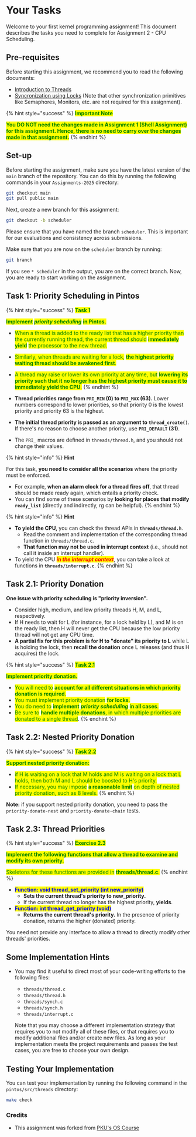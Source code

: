 # Your Tasks
Welcome to your first kernel programming assignment!
This document describes the tasks you need to complete for Assignment 2 - CPU Scheduling.

## Pre-requisites
Before starting this assignment, we recommend you to read the following documents:
* [Introduction to Threads](https://pkuflyingpig.gitbook.io/pintos/appendix/reference-guide/threads)
* [Syncronization using Locks](https://pkuflyingpig.gitbook.io/pintos/appendix/reference-guide/synchronization#locks) (Note that other synchronization primitives like Semaphores, Monitors, etc. are not required for this assignment).

{% hint style="success" %}
<mark style="color:green;">**Important Note**</mark>

<mark style="color:green;">**You DO NOT need the changes made in Assignment 1 (Shell Assignment) for this assignment.
Hence, there is no need to carry over the changes made in that assignment.**</mark>
{% endhint %}

## Set-up
Before starting the assignment, make sure you have the latest version of the `main` branch of the repository. You can do this by running the following commands in your `Assignments-2025` directory:

```bash
git checkout main
git pull public main
```

Next, create a new branch for this assignment:

```bash
git checkout -b scheduler
```

Please ensure that you have named the branch `scheduler`. This is important for our evaluations and consistency across submissions.

Make sure that you are now on the `scheduler` branch by running:

```bash
git branch
```

If you see `* scheduler` in the output, you are on the correct branch. Now, you are ready to start working on the assignment.

## Task 1: Priority Scheduling in Pintos


{% hint style="success" %}
<mark style="color:green;">**Task 1**</mark>

<mark style="color:green;">**Implement**</mark> _<mark style="color:green;">**priority scheduling**</mark>_ <mark style="color:green;">**in Pintos.**</mark>

* <mark style="color:green;">When a thread is added to the ready list that has a higher priority than the currently running thread, the current thread should</mark> <mark style="color:green;">**immediately yield**</mark> <mark style="color:green;">the processor to the new thread.</mark>
* <mark style="color:green;">Similarly, when threads are waiting for a lock,</mark> <mark style="color:green;">**the highest priority waiting thread should be awakened first**</mark><mark style="color:green;">.</mark>
* <mark style="color:green;">A thread may raise or lower its own priority at any time, but</mark> <mark style="color:green;">**lowering its priority such that it no longer has the highest priority must cause it to immediately yield the CPU**</mark><mark style="color:green;">.</mark>
{% endhint %}

* **Thread priorities range from `PRI_MIN` (0) to `PRI_MAX` (63).** Lower numbers correspond to lower priorities, so that priority 0 is the lowest priority and priority 63 is the highest.
* **The initial thread priority is passed as an argument to `thread_create()`**. If there's no reason to choose another priority, use **`PRI_DEFAULT` (31)**.
* The `PRI_` macros are defined in `threads/thread.h`, and you should not change their values.

{% hint style="info" %}
**Hint**

For this task, **you need to consider all the scenarios** where the priority must be enforced.

* For example, **when an alarm clock for a thread fires off**, that thread should be made ready again, which entails a priority check.
* You can find some of these scenarios by **looking for places that modify `ready_list`** (directly and indirectly, rg can be helpful).
{% endhint %}

{% hint style="info" %}
**Hint**

* **To yield the CPU,** you can check the thread APIs in **`threads/thread.h`**.
  * Read the comment and implementation of the corresponding thread function in `threads/thread.c`.
  * **That function may not be used in interrupt context** (i.e., should not call it inside an interrupt handler).
* To yield the CPU _<mark style="color:red;">**in the interrupt context**</mark>_, you can take a look at functions in **`threads/interrupt.c`**.
{% endhint %}


## Task 2.1: Priority Donation


**One issue with priority scheduling is "priority inversion".**

* Consider high, medium, and low priority threads H, M, and L, respectively.
* If H needs to wait for L (for instance, for a lock held by L), and M is on the ready list, then H will never get the CPU because the low priority thread will not get any CPU time.
* **A partial fix for this problem is for H to "donate" its priority to L** while L is holding the lock, then **recall the donation** once L releases (and thus H acquires) the lock.

{% hint style="success" %}
<mark style="color:green;">**Task 2.1**</mark>

<mark style="color:green;">**Implement priority donation.**</mark>

* <mark style="color:green;">You will need to</mark> <mark style="color:green;">**account for all different situations in which priority donation is required**</mark><mark style="color:green;">.</mark>
* <mark style="color:green;">You must implement priority donation</mark> <mark style="color:green;">**for locks**</mark><mark style="color:green;">.</mark>
* <mark style="color:green;">You do need to</mark> <mark style="color:green;">**implement**</mark> _<mark style="color:green;">**priority scheduling**</mark>_ <mark style="color:green;">**in all cases**</mark><mark style="color:green;">.</mark>
* <mark style="color:green;">Be sure to</mark> <mark style="color:green;">**handle multiple donations**</mark><mark style="color:green;">, in which multiple priorities are donated to a single thread</mark>.
{% endhint %}


## Task 2.2: Nested Priority Donation


{% hint style="success" %}
<mark style="color:green;">**Task 2.2**</mark>

<mark style="color:green;">**Support nested priority donation:**</mark>

* <mark style="color:green;">if H is waiting on a lock that M holds and M is waiting on a lock that L holds, then both M and L should be boosted to H's priority.</mark>
* <mark style="color:green;">If necessary, you may impose</mark> <mark style="color:green;">**a reasonable limit**</mark> <mark style="color:green;">on depth of nested priority donation, such as 8 levels.</mark>
{% endhint %}

**Note:** if you support nested priority donation, you need to pass the `priority-donate-nest` and `priority-donate-chain` tests.


## Task 2.3: Thread Priorities


{% hint style="success" %}
<mark style="color:green;">**Exercise 2.3**</mark>

<mark style="color:green;">**Implement the following functions that allow a thread to examine and modify its own priority.**</mark>

<mark style="color:green;">Skeletons for these functions are provided in</mark> <mark style="color:green;">**threads/thread.c**</mark><mark style="color:green;">.</mark>
{% endhint %}

* <mark style="color:blue;">**Function: void thread\_set\_priority (int new\_priority)**</mark>
  * **Sets the current thread's priority to new\_priority.**
  * If the current thread no longer has the highest priority, **yields**.
* <mark style="color:blue;">**Function: int thread\_get\_priority (void)**</mark>
  * **Returns the current thread's priority.** In the presence of priority donation, returns the higher (donated) priority.

You need not provide any interface to allow a thread to directly modify other threads' priorities.

## Some Implementation Hints

* You may find it useful to direct most of your code-writing efforts to the following files:
  * `threads/thread.c`
  * `threads/thread.h`
  * `threads/synch.c`
  * `threads/synch.h`
  * `threads/interrupt.c`

  Note that you may choose a different implementation strategy that requires you to not modify all of these files, or that requires you to modify additional files and/or create new files. As long as your implementation meets the project requirements and passes the test cases, you are free to choose your own design.

## Testing Your Implementation
You can test your implementation by running the following command in the `pintos/src/threads` directory:

```bash
make check
```

### Credits
- This assignment was forked from [PKU's OS Course](pkuflyingpig.gitbook.io/pintos)

